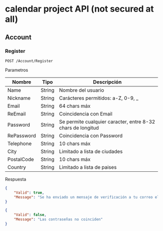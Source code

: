 # calendar project API (not secured at all)

## Account

### Register

```
POST /Account/Register
```

Parametros

| Nombre | Tipo | Descripción |
|---|---|---|
| Name | String | Nombre del usuario |
| Nickname | String | Carácteres permitidos: a-Z, 0-9, _ |
| Email | String | 64 chars máx |
| ReEmail | String | Coincidencia con Email |
| Password | String | Se permite cualquier caracter, entre 8-32 chars de longitud |
| RePassword | String | Coincidencia con Password |
| Telephone | String | 10 chars máx |
| City | String | Limitado a lista de ciudades |
| PostalCode | String | 10 chars máx |
| Country | String | Limitado a lista de paises |

Respuesta
```Json
{
	"Valid": true,
    "Message": "Se ha enviado un mensaje de verificación a tu correo electrónico."
}
```
```Json
{
	"Valid": false,
    "Message": "Las contraseñas no coinciden"
}
```
